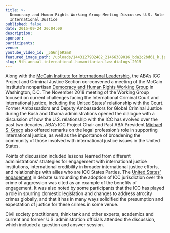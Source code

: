 ```yaml
---
title: >-
  Democracy and Human Rights Working Group Meeting Discusses U.S. Role in
  International Justice
published: false
date: 2015-09-24 20:04:00
description:
sponsor:
participants:
venue:
youtube_video_id: _5G6nj6R2m8
featured_image_path: /uploads/1443127902482_21466389016_bda2c2bd61_k.jpg
slug: 9th-annual-international-humanitarian-law-dialogs-2015
---
```


Along with the [McCain Institute for International Leadership](https://www.mccaininstitute.org/), the ABA’s ICC Project and Criminal Justice Section co-convened a meeting of the McCain Institute’s nonpartisan [Democracy and Human Rights Working Group](https://www.mccaininstitute.org/human-rights-democracy-mission/) in Washington, D.C. The November 2018 meeting of the Working Group focused on current challenges facing the International Criminal Court and international justice, including the United States’ relationship with the Court. Former Ambassadors and Deputy Ambassadors for Global Criminal Justice during the Bush and Obama administrations opened the dialogue with a discussion of how the U.S. relationship with the ICC has evolved over the past two decades. ABA’s ICC Project Chair and Past ABA President [Michael S. Greco](https://www.aba-icc.org/board-of-advisors/michael-s-greco/) also offered remarks on the legal profession’s role in supporting international justice, as well as the importance of broadening the community of those involved with international justice issues in the United States.

Points of discussion included lessons learned from different administrations’ strategies for engagement with international justice institutions, international credibility in broader international justice efforts, and relationships with allies who are ICC States Parties. The [United States’ engagement](http://lawfare.s3-us-west-2.amazonaws.com/staging/Koh-Buchwald%20AJIL%20article%20%282%29.pdf) in debate surrounding the adoption of ICC jurisdiction over the crime of aggression was cited as an example of the benefits of engagement. It was also noted by some participants that the ICC has played a role in spurring domestic legislation and changes to address atrocity crimes globally, and that it has in many ways solidified the presumption and expectation of justice for these crimes in some venue.

Civil society practitioners, think tank and other experts, academics and current and former U.S. administration officials attended the discussion, which included a question and answer session. &nbsp;